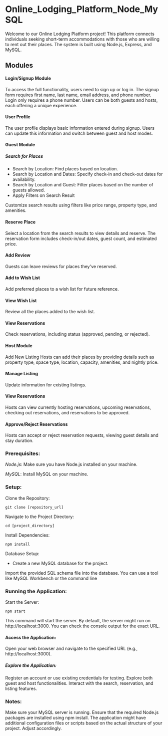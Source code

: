# Online_Lodging_Platform_Node_MySQL

Welcome to our Online Lodging Platform project! This platform connects individuals seeking short-term accommodations with those who are willing to rent out their places. The system is built using Node.js, Express, and MySQL.

## Modules

#### Login/Signup Module

To access the full functionality, users need to sign up or log in. The signup form requires first name, last name, email address, and phone number. Login only requires a phone number. Users can be both guests and hosts, each offering a unique experience.

#### User Profile

The user profile displays basic information entered during signup. Users can update this information and switch between guest and host modes.

#### Guest Module

##### Search for Places

- Search by Location: Find places based on location.
- Search by Location and Dates: Specify check-in and check-out dates for availability.
- Search by Location and Guest: Filter places based on the number of guests allowed.
- Apply Filters on Search Result

Customize search results using filters like price range, property type, and amenities.

#### Reserve Place

Select a location from the search results to view details and reserve. The reservation form includes check-in/out dates, guest count, and estimated price.

#### Add Review

Guests can leave reviews for places they've reserved.

#### Add to Wish List

Add preferred places to a wish list for future reference.

#### View Wish List

Review all the places added to the wish list.

#### View Reservations

Check reservations, including status (approved, pending, or rejected).

#### Host Module

Add New Listing
Hosts can add their places by providing details such as property type, space type, location, capacity, amenities, and nightly price.

#### Manage Listing

Update information for existing listings.

#### View Reservations

Hosts can view currently hosting reservations, upcoming reservations, checking out reservations, and reservations to be approved.

#### Approve/Reject Reservations

Hosts can accept or reject reservation requests, viewing guest details and stay duration.

### Prerequisites:

_Node.js_: Make sure you have Node.js installed on your machine.

_MySQL_: Install MySQL on your machine.

### Setup:

Clone the Repository:

`git clone [repository_url]`

Navigate to the Project Directory:

`cd [project_directory]`

Install Dependencies:

`npm install`

Database Setup:

- Create a new MySQL database for the project.

Import the provided SQL schema file into the database. You can use a tool like MySQL Workbench or the command line

### Running the Application:

Start the Server:

`npm start`

This command will start the server. By default, the server might run on http://localhost:3000. You can check the console output for the exact URL.

#### Access the Application:

Open your web browser and navigate to the specified URL (e.g., http://localhost:3000).

##### Explore the Application:

Register an account or use existing credentials for testing.
Explore both guest and host functionalities.
Interact with the search, reservation, and listing features.

### Notes:

Make sure your MySQL server is running.
Ensure that the required Node.js packages are installed using npm install.
The application might have additional configuration files or scripts based on the actual structure of your project. Adjust accordingly.
